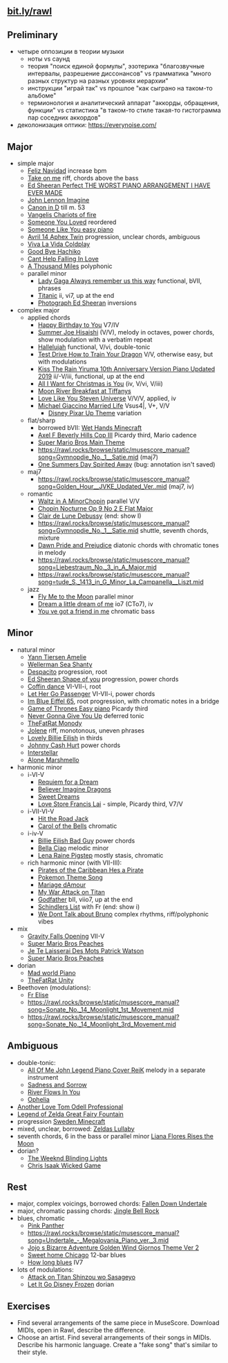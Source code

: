 [bit.ly/rawl](https://bit.ly/rawl)
---

Preliminary
---

- четыре оппозиции в теории музыки
   - ноты vs саунд
   - теория "поиск единой формулы", эзотерика "благозвучные интервалы, разрешение диссонансов" vs грамматика "много разных структур на разных уровнях иерархии"
   - инструкции "играй так" vs прошлое "как сыграно на таком-то альбоме"
   - термионология и аналитический аппарат "аккорды, обращения, функции" vs статистика "в таком-то стиле такая-то гистограмма пар соседних аккордов"
- деколонизация оптики: https://everynoise.com/

Major
---

- simple major
   - [Feliz Navidad](https://rawl.rocks/browse/static/musescore_manual?song=Feliz_Navidad.mid) increase bpm
   - [Take on me](https://rawl.rocks/browse/static/musescore_manual?song=Take_on_me.mid) riff, chords above the bass
   - [Ed Sheeran Perfect THE WORST PIANO ARRANGEMENT I HAVE EVER MADE](https://rawl.rocks/browse/static/musescore_manual?song=Ed_Sheeran_Perfect_THE_WORST_PIANO_ARRANGEMENT_I_HAVE_EVER_MADE.mid)
   - [John Lennon Imagine](https://rawl.rocks/browse/static/musescore_manual?song=John_Lennon_Imagine.mid)
   - [Canon in D](https://rawl.rocks/browse/static/musescore_manual?song=Canon_in_D.mid) till m. 53
   - [Vangelis Chariots of fire](https://rawl.rocks/browse/static/musescore_manual?song=Vangelis_Chariots_of_fire.mid)
   - [Someone You Loved](https://rawl.rocks/browse/static/musescore_manual?song=Someone_You_Loved.mid) reordered
   - [Someone Like You easy piano](https://rawl.rocks/browse/static/musescore_manual?song=Someone_Like_You_easy_piano.mid)
   - [Avril 14 Aphex Twin](https://rawl.rocks/browse/static/musescore_manual?song=Avril_14_Aphex_Twin.mid) progression, unclear chords, ambiguous
   - [Viva La Vida Coldplay](https://rawl.rocks/browse/static/musescore_manual?song=Viva_La_Vida_Coldplay.mid)
   - [Good Bye Hachiko](https://rawl.rocks/browse/static/musescore_manual?song=Good_Bye_Hachiko.mid)
   - [Cant Help Falling In Love](https://rawl.rocks/browse/static/musescore_manual?song=Cant_Help_Falling_In_Love.mid)
   - [A Thousand Miles](https://rawl.rocks/browse/static/musescore_manual?song=A_Thousand_Miles.mid) polyphonic
   - parallel minor
      - [Lady Gaga Always remember us this way](https://rawl.rocks/browse/static/musescore_manual?song=Lady_Gaga_Always_remember_us_this_way.mid) functional, bVII, phrases
      - [Titanic](https://rawl.rocks/browse/static/musescore_manual?song=Titanic.mid) ii, vi7, up at the end
      - [Photograph Ed Sheeran](https://rawl.rocks/browse/static/musescore_manual?song=Photograph_Ed_Sheeran.mid) inversions
- complex major
   - applied chords
      - [Happy Birthday to You](https://rawl.rocks/browse/static/musescore_manual?song=Happy_Birthday_to_You.mid) V7/IV
      - [Summer Joe Hisaishi](https://rawl.rocks/browse/static/musescore_manual?song=Summer_Joe_Hisaishi.mid) (V/V), melody in octaves, power chords, show modulation with a verbatim repeat
      - [Hallelujah](https://rawl.rocks/browse/static/musescore_manual?song=Hallelujah.mid) functional, V/vi, double-tonic
      - [Test Drive How to Train Your Dragon](https://rawl.rocks/browse/static/musescore_manual?song=Test_Drive_How_to_Train_Your_Dragon.mid) V/V, otherwise easy, but with modulations
      - [Kiss The Rain   Yiruma   10th Anniversary Version Piano Updated 2019](https://rawl.rocks/browse/static/musescore_manual?song=Kiss_The_Rain_-_Yiruma_-_10th_Anniversary_Version_Piano_Updated_2019.mid) ii/-V/iii, functional, up at the end
      - [All I Want for Christmas is You](https://rawl.rocks/browse/static/musescore_manual?song=All_I_Want_for_Christmas_is_You.mid) (iv, V/vi, V/iii)
      - [Moon River Breakfast at Tiffanys](https://rawl.rocks/browse/static/musescore_manual?song=Moon_River_Breakfast_at_Tiffanys.mid)
      - [Love Like You Steven Universe](https://rawl.rocks/browse/static/musescore_manual?song=Love_Like_You_Steven_Universe.mid) V/V/V, applied, iv
      - [Michael Giaccino Married Life](https://rawl.rocks/browse/static/musescore_manual?song=Michael_Giaccino_Married_Life.mid) Vsus4|, V+, V/V
         - [Disney Pixar Up Theme](https://rawl.rocks/browse/static/musescore_manual?song=Disney_Pixar_Up_Theme.mid) variation 
   - flat/sharp
      - borrowed bVII: [Wet Hands Minecraft](https://rawl.rocks/browse/static/musescore_manual?song=Wet_Hands_Minecraft.mid)
      - [Axel F Beverly Hills Cop III](https://rawl.rocks/browse/static/musescore_manual?song=Axel_F_Beverly_Hills_Cop_III.mid) Picardy third, Mario cadence
      - [Super Mario Bros Main Theme](https://rawl.rocks/browse/static/musescore_manual?song=Super_Mario_Bros_Main_Theme.mid)
      - https://rawl.rocks/browse/static/musescore_manual?song=Gymnopdie_No._1__Satie.mid (maj7)
      - [One Summers Day Spirited Away](https://rawl.rocks/browse/static/musescore_manual?song=One_Summers_Day_Spirited_Away.mid) (bug: annotation isn't saved)
   - maj7
      - https://rawl.rocks/browse/static/musescore_manual?song=Golden_Hour__JVKE_Updated_Ver..mid (maj7, iv)
   - romantic
      - [Waltz in A MinorChopin](https://rawl.rocks/browse/static/musescore_manual?song=Waltz_in_A_MinorChopin.mid) parallel V/V
      - [Chopin   Nocturne Op 9 No 2 E Flat Major](https://rawl.rocks/browse/static/musescore_manual?song=Chopin_-_Nocturne_Op_9_No_2_E_Flat_Major.mid)
      - [Clair de Lune  Debussy](https://rawl.rocks/browse/static/musescore_manual?song=Clair_de_Lune__Debussy.mid) (end: show I)
      - https://rawl.rocks/browse/static/musescore_manual?song=Gymnopdie_No._1__Satie.mid shuttle, seventh chords, mixture
      - [Dawn Pride and Prejudice](https://rawl.rocks/browse/static/musescore_manual?song=Dawn_Pride_and_Prejudice.mid) diatonic chords with chromatic tones in melody
      - https://rawl.rocks/browse/static/musescore_manual?song=Liebestraum_No._3_in_A_Major.mid
      - https://rawl.rocks/browse/static/musescore_manual?song=tude_S._1413_in_G_Minor_La_Campanella__Liszt.mid
   - jazz
      - [Fly Me to the Moon](https://rawl.rocks/browse/static/musescore_manual?song=Fly_Me_to_the_Moon.mid) parallel minor
      - [Dream a little dream of me](https://rawl.rocks/browse/static/musescore_manual?song=Dream_a_little_dream_of_me.mid) io7 (CTo7), iv
      - [You ve got a friend in me](https://rawl.rocks/browse/static/musescore_manual?song=You_ve_got_a_friend_in_me.mid) chromatic bass



Minor
---

- natural minor
   - [Yann Tiersen Amelie](https://rawl.rocks/browse/static/musescore_manual?song=Yann_Tiersen_Amelie.mid)
   - [Wellerman Sea Shanty](https://rawl.rocks/browse/static/musescore_manual?song=Wellerman_Sea_Shanty.mid)
   - [Despacito](https://rawl.rocks/browse/static/musescore_manual?song=Despacito.mid) progression, root
   - [Ed Sheeran Shape of you](https://rawl.rocks/browse/static/musescore_manual?song=Ed_Sheeran_Shape_of_you.mid) progression, power chords
   - [Coffin dance](https://rawl.rocks/browse/static/musescore_manual?song=Coffin_dance.mid) VI-VII-i, root
   - [Let Her Go Passenger](https://rawl.rocks/browse/static/musescore_manual?song=Let_Her_Go_Passenger.mid) VI-VII-i, power chords
   - [Im Blue Eiffel 65](https://rawl.rocks/browse/static/musescore_manual?song=Im_Blue_Eiffel_65.mid), root progression, with chromatic notes in a bridge
   - [Game of Thrones Easy piano](https://rawl.rocks/browse/static/musescore_manual?song=Game_of_Thrones_Easy_piano.mid) Picardy third
   - [Never Gonna Give You Up](https://rawl.rocks/browse/static/musescore_manual?song=Never_Gonna_Give_You_Up.mid) deferred tonic
   - [TheFatRat Monody](https://rawl.rocks/browse/static/musescore_manual?song=TheFatRat_Monody.mid)
   - [Jolene](https://rawl.rocks/browse/static/musescore_manual?song=Jolene.mid) riff, monotonous, uneven phrases
   - [Lovely Billie Eilish](https://rawl.rocks/browse/static/musescore_manual?song=Lovely_Billie_Eilish.mid) in thirds
   - [Johnny Cash Hurt](https://rawl.rocks/browse/static/musescore_manual?song=Johnny_Cash_Hurt.mid) power chords
   - [Interstellar](https://rawl.rocks/browse/static/musescore_manual?song=Interstellar.mid)
   - [Alone Marshmello](https://rawl.rocks/browse/static/musescore_manual?song=Alone_Marshmello.mid)
- harmonic minor
   - i-VI-V
      - [Requiem for a Dream](https://rawl.rocks/browse/static/musescore_manual?song=Requiem_for_a_Dream.mid)
      - [Believer   Imagine Dragons](https://rawl.rocks/browse/static/musescore_manual?song=Believer_-_Imagine_Dragons.mid)
      - [Sweet Dreams](https://rawl.rocks/browse/static/musescore_manual?song=Sweet_Dreams.mid)
      - [Love Store Francis Lai](https://rawl.rocks/browse/static/musescore_manual?song=Love_Store_Francis_Lai.mid) - simple, Picardy third, V7/V
   - i-VII-VI-V
     - [Hit the Road Jack](https://rawl.rocks/browse/static/musescore_manual?song=Hit_the_Road_Jack.mid)
     - [Carol of the Bells](https://rawl.rocks/browse/static/musescore_manual?song=Carol_of_the_Bells.mid) chromatic
   - i-iv-V
      - [Billie Eilish Bad Guy](https://rawl.rocks/browse/static/musescore_manual?song=Billie_Eilish_Bad_Guy.mid) power chords
      - [Bella Ciao](https://rawl.rocks/browse/static/musescore_manual?song=Bella_Ciao.mid) melodic minor
      - [Lena Raine Pigstep](https://rawl.rocks/browse/static/musescore_manual?song=Lena_Raine_Pigstep.mid) mostly stasis, chromatic
   - rich harmonic minor (with VII-III):
      - [Pirates of the Caribbean   Hes a Pirate](https://rawl.rocks/browse/static/musescore_manual?song=Pirates_of_the_Caribbean_-_Hes_a_Pirate.mid)
      - [Pokemon Theme Song](https://rawl.rocks/browse/static/musescore_manual?song=Pokemon_Theme_Song.mid) 
      - [Mariage dAmour](https://rawl.rocks/browse/static/musescore_manual?song=Mariage_dAmour.mid)
      - [My War Attack on Titan](https://rawl.rocks/browse/static/musescore_manual?song=My_War_Attack_on_Titan.mid)
      - [Godfather](https://rawl.rocks/browse/static/musescore_manual?song=Godfather.mid) bII, viio7, up at the end
      - [Schindlers List](https://rawl.rocks/browse/static/musescore_manual?song=Schindlers_List.mid) with Fr (end: show i)
      - [We Dont Talk about Bruno](https://rawl.rocks/browse/static/musescore_manual?song=We_Dont_Talk_about_Bruno.mid) complex rhythms, riff/polyphonic vibes
- mix
   - [Gravity Falls Opening](https://rawl.rocks/browse/static/musescore_manual?song=Gravity_Falls_Opening.mid) VII-V
   - [Super Mario Bros Peaches](https://rawl.rocks/browse/static/musescore_manual?song=Super_Mario_Bros_Peaches.mid)
   - [Je Te Laisserai Des Mots   Patrick Watson](https://rawl.rocks/browse/static/musescore_manual?song=Je_Te_Laisserai_Des_Mots_-_Patrick_Watson.mid)
   - [Super Mario Bros Peaches](https://rawl.rocks/browse/static/musescore_manual?song=Super_Mario_Bros_Peaches.mid)
- dorian
   - [Mad world Piano](https://rawl.rocks/browse/static/musescore_manual?song=Mad_world_Piano.mid)
   - [TheFatRat Unity](https://rawl.rocks/browse/static/musescore_manual?song=TheFatRat_Unity.mid)
- Beethoven (modulations):
   - [Fr Elise](https://rawl.rocks/browse/static/musescore_manual?song=Fr_Elise.mid)
   - https://rawl.rocks/browse/static/musescore_manual?song=Sonate_No._14_Moonlight_1st_Movement.mid
   - https://rawl.rocks/browse/static/musescore_manual?song=Sonate_No._14_Moonlight_3rd_Movement.mid

Ambiguous
---

- double-tonic:
   - [All Of Me   John Legend Piano Cover   ReiK](https://rawl.rocks/browse/static/musescore_manual?song=All_Of_Me_-_John_Legend_Piano_Cover_-_ReiK.mid) melody in a separate instrument
   - [Sadness and Sorrow](https://rawl.rocks/browse/static/musescore_manual?song=Sadness_and_Sorrow.mid)
   - [River Flows In You](https://rawl.rocks/browse/static/musescore_manual?song=River_Flows_In_You.mid)
   - [Ophelia](https://rawl.rocks/browse/static/musescore_manual?song=Ophelia.mid)
- [Another Love    Tom Odell Professional](https://rawl.rocks/browse/static/musescore_manual?song=Another_Love__-_Tom_Odell_Professional.mid)
- [Legend of Zelda Great Fairy Fountain](https://rawl.rocks/browse/static/musescore_manual?song=Legend_of_Zelda_Great_Fairy_Fountain.mid)
- progression [Sweden Minecraft](https://rawl.rocks/browse/static/musescore_manual?song=Sweden_Minecraft.mid)
- mixed, unclear, borrowed: [Zeldas Lullaby](https://rawl.rocks/browse/static/musescore_manual?song=Zeldas_Lullaby.mid)
- seventh chords, 6 in the bass or parallel minor [Liana Flores Rises the Moon](https://rawl.rocks/browse/static/musescore_manual?song=Liana_Flores_Rises_the_Moon.mid)
- dorian?
   - [The Weeknd Blinding Lights](https://rawl.rocks/browse/static/musescore_manual?song=The_Weeknd_Blinding_Lights.mid)
   - [Chris Isaak Wicked Game](https://rawl.rocks/browse/static/musescore_manual?song=Chris_Isaak_Wicked_Game.mid)

Rest
---

- major, complex voicings, borrowed chords: [Fallen Down Undertale](https://rawl.rocks/browse/static/musescore_manual?song=Fallen_Down_Undertale.mid)
- major, chromatic passing chords: [Jingle Bell Rock](https://rawl.rocks/browse/static/musescore_manual?song=Jingle_Bell_Rock.mid)
- blues, chromatic
   - [Pink Panther](https://rawl.rocks/browse/static/musescore_manual?song=Pink_Panther.mid)
   - https://rawl.rocks/browse/static/musescore_manual?song=Undertale_-_Megalovania_Piano_ver._3.mid
   - [Jojo s Bizarre Adventure Golden Wind Giornos Theme Ver 2](https://rawl.rocks/browse/static/musescore_manual?song=Jojo_s_Bizarre_Adventure_Golden_Wind_Giornos_Theme_Ver_2.mid)
   - [Sweet home Chicago](https://rawl.rocks/browse/static/musescore_manual?song=Sweet_home_Chicago.mid) 12-bar blues
   - [How long blues](https://rawl.rocks/browse/static/musescore_manual?song=How_long_blues.mid) IV7
- lots of modulations:
   - [Attack on Titan Shinzou wo Sasageyo](https://rawl.rocks/browse/static/musescore_manual?song=Attack_on_Titan_Shinzou_wo_Sasageyo.mid)
   - [Let It Go Disney Frozen](https://rawl.rocks/browse/static/musescore_manual?song=Let_It_Go_Disney_Frozen.mid) dorian


Exercises
---

- Find several arrangements of the same piece in MuseScore. Download MIDIs, open in Rawl, describe the difference.
- Choose an artist. Find several arrangements of their songs in MIDIs. Describe his harmonic language. Create a "fake song" that's similar to their style.
